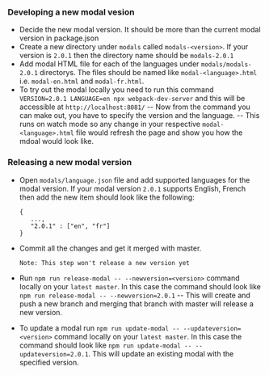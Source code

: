 ### Developing a new modal vesion
- Decide the new modal version. It should be more than the current modal version in package.json
- Create a new directory under `modals` called `modals-<version>`. If your version is `2.0.1` then the directory name should be `modals-2.0.1`
- Add modal HTML file for each of the languages under `modals/modals-2.0.1` directorys. The files should be named like `modal-<language>.html` i.e. `modal-en.html` and `modal-fr.html`.
- To try out the modal locally you need to run this command `VERSION=2.0.1 LANGUAGE=en npx webpack-dev-server` and this will be accessible at `http://localhost:8081/`
-- Now from the command you can make out, you have to specify the version and the language.
-- This runs on watch mode so any change in your respective `modal-<language>.html` file would refresh the page and show you how the mdoal would look like.

### Releasing a new modal version
- Open `modals/language.json` file and add supported languages for the modal version. If your modal version `2.0.1` supports English, French then add the new item should look like the following:
   ```
   {
      ...,
      "2.0.1" : ["en", "fr"]
   }
    ```
- Commit all the changes and get it merged with master.
  ```
  Note: This step won't release a new version yet
  ```
- Run `npm run release-modal -- --newversion=<version>` command locally on your `latest master`. In this case the command should look like `npm run release-modal -- --newversion=2.0.1`
-- This will create and push a new branch and merging that branch with master will release a new version.

- To update a modal run `npm run update-modal -- --updateversion=<version>` command locally on your `latest master`.  In this case the command should look like `npm run update-modal -- --updateversion=2.0.1`.  This will update an existing modal with the specified version.

